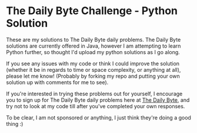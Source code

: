 <h1>The Daily Byte Challenge - Python Solution</h1>

<p>These are my solutions to The Daily Byte daily problems. The Daily Byte solutions are currently offered in Java, however I am attempting to learn Python further, so thought I'd upload my python solutions as I go along.</p>

<p>If you see any issues with my code or think I could improve the solution (whether it be in regards to time or space complexity, or anything at all), please let me know! (Probably by forking my repo and putting your own solution up with comments for me to see).</p>

<p>If you're interested in trying these problems out for yourself, I encourage you to sign up for The Daily Byte daily problems here at <a href="https://thedailybyte.dev" target="_blank" rel="nofollow noreferrer noopener">The Daily Byte</a>, and try not to look at my code till after you've completed your own responses.</p>

<p>To be clear, I am not sponsored or anything, I just think they're doing a good thing :)</p>
